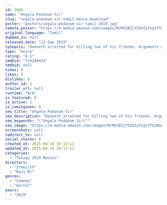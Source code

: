 ```yaml
---
id: 2668
name: "Ungala Podanum Sir"
slug: "ungala-podanum-sir-tamil-movie-download"
poster: "posters/ungala-podanum-sir-tamil-2019.jpg"
remote_poster: "https://m.media-amazon.com/images/M/MV5BZjY5ZmIyYzgtYTQzNS00ZjI5LWE1NTAtODA2NTA1OGM2OTVjXkEyXkFqcGdeQXVyMTA1OTE1MDUz._V1_SX300.jpg"
original_language: "Tamil"
dubbed_in: null
released_date: "13 Sep 2019"
synopsis: "Daveeth arrested for killing two of his friends. Arguments going on in the court, daveeth says \"I'm not the killers, they are the Killers, a true story behind me, if u know the story, you can find that what is truth."
type: "movie"
rating: "4.1"
imdbid: "tt9289454"
tmdbid: null
views: 0
likes: 0
dislikes: 0
author_id: 1
trailer_url: null
runtime: "N/A"
is_featured: 0
is_active: 1
is_comingsoon: 0
seo_title: "Ungala Podanum Sir"
seo_description: "Daveeth arrested for killing two of his friends. Arguments going on in the court, daveeth says \"I'm not the killers, they are the Killers, a true story behind me, if u know the story, you can find that what is truth."
seo_keywords: "\"Ungala Podanum Sir\""
seo_image: "https://m.media-amazon.com/images/M/MV5BZjY5ZmIyYzgtYTQzNS00ZjI5LWE1NTAtODA2NTA1OGM2OTVjXkEyXkFqcGdeQXVyMTA1OTE1MDUz._V1_SX300.jpg"
screenshots: null
redirect_to: null
social_shares: 0
created_at: 2025-04-10 19:13:11
updated_at: 2025-04-10 19:13:11
categories:
  - "Telugu 2019 Movies"
directors:
  - "Sreejith"
  - "Ravi Rl"
genres:
  - "Comedy"
  - "Horror"
years:
  - "2019"
---
```

